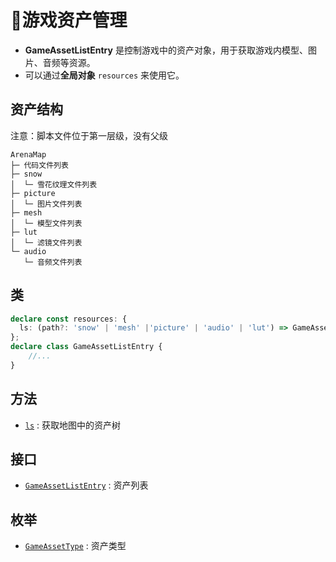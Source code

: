 # 💾游戏资产管理

- **GameAssetListEntry** 是控制游戏中的资产对象，用于获取游戏内模型、图片、音频等资源。
- 可以通过**全局对象** `resources` 来使用它。

## 资产结构
注意：脚本文件位于第一层级，没有父级
```
ArenaMap
├─ 代码文件列表
├─ snow
│  └─ 雪花纹理文件列表 
├─ picture
│  └─ 图片文件列表
├─ mesh
│  └─ 模型文件列表
├─ lut
│  └─ 滤镜文件列表
└─ audio
   └─ 音频文件列表
```

## 类

```typescript
declare const resources: {
  ls: (path?: 'snow' | 'mesh' |'picture' | 'audio' | 'lut') => GameAssetListEntry[];
};
declare class GameAssetListEntry {
    //...
}
```

## 方法
- [`ls`](./ls#ls) : 获取地图中的资产树

## 接口
- [`GameAssetListEntry`](./ls#GameAssetListEntry) : 资产列表

## 枚举
- [`GameAssetType`](./ls#GameAssetType) : 资产类型

